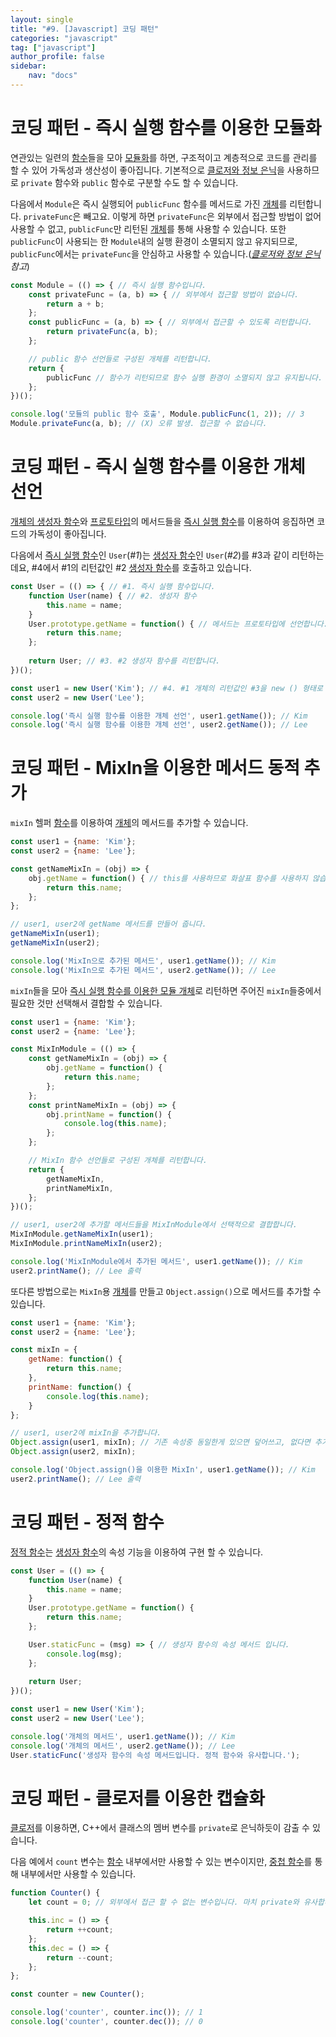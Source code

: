 ```yaml
---
layout: single
title: "#9. [Javascript] 코딩 패턴"
categories: "javascript"
tag: ["javascript"]
author_profile: false
sidebar: 
    nav: "docs"
---
```


# 코딩 패턴 - 즉시 실행 함수를 이용한 모듈화

연관있는 일련의 [함수](https://tango1202.github.io/javascript/javascript-function/)들을 모아 [모듈화](https://tango1202.github.io/javascript/javascript-module/)를 하면, 구조적이고 계층적으로 코드를 관리를 할 수 있어 가독성과 생산성이 좋아집니다. 기본적으로 [클로저와 정보 은닉](https://tango1202.github.io/javascript/javascript-function/#%ED%81%B4%EB%A1%9C%EC%A0%80%EC%99%80-%EC%A0%95%EB%B3%B4-%EC%9D%80%EB%8B%89)을 사용하므로 `private` 함수와 `public` 함수로 구분할 수도 할 수 있습니다.

다음에서 `Module`은 즉시 실행되어 `publicFunc` 함수를 메서드로 가진 [개체](https://tango1202.github.io/javascript/javascript-object/#%EA%B0%9C%EC%B2%B4)를 리턴합니다. `privateFunc`은 빼고요. 이렇게 하면 `privateFunc`은 외부에서 접근할 방법이 없어 사용할 수 없고, `publicFunc`만 리턴된 [개체](https://tango1202.github.io/javascript/javascript-object/#%EA%B0%9C%EC%B2%B4)를 통해 사용할 수 있습니다. 또한 `publicFunc`이 사용되는 한 `Module`내의 실행 환경이 소멸되지 않고 유지되므로, `publicFunc`에서는 `privateFunc`을 안심하고 사용할 수 있습니다.(*[클로저와 정보 은닉](https://tango1202.github.io/javascript/javascript-function/#%ED%81%B4%EB%A1%9C%EC%A0%80%EC%99%80-%EC%A0%95%EB%B3%B4-%EC%9D%80%EB%8B%89) 참고*)

```javascript
const Module = (() => { // 즉시 실행 함수입니다.
    const privateFunc = (a, b) => { // 외부에서 접근할 방법이 없습니다.
        return a + b;
    };
    const publicFunc = (a, b) => { // 외부에서 접근할 수 있도록 리턴합니다.
        return privateFunc(a, b);
    }; 

    // public 함수 선언들로 구성된 개체를 리턴합니다.
    return {
        publicFunc // 함수가 리턴되므로 함수 실행 환경이 소멸되지 않고 유지됩니다.
    };
})();

console.log('모듈의 public 함수 호출', Module.publicFunc(1, 2)); // 3
Module.privateFunc(a, b); // (X) 오류 발생. 접근할 수 없습니다.
```

# 코딩 패턴 - 즉시 실행 함수를 이용한 개체 선언

[개체의 생성자 함수](https://tango1202.github.io/javascript/javascript-object/#%EA%B0%9C%EC%B2%B4%EC%9D%98-%EC%83%9D%EC%84%B1%EC%9E%90-%ED%95%A8%EC%88%98)와 [프로토타입](https://tango1202.github.io/javascript/javascript-prototype/#prototype%EA%B3%BC-__proto__%EC%99%80-prototype%EA%B3%BC-constructor)의 메서드들을 [즉시 실행 함수](https://tango1202.github.io/javascript/javascript-function/#%EC%A6%89%EC%8B%9C-%EC%8B%A4%ED%96%89-%ED%95%A8%EC%88%98%EB%A5%BC-%EC%9D%B4%EC%9A%A9%ED%95%9C-%EC%9C%A0%ED%9A%A8-%EB%B2%94%EC%9C%84-%ED%95%9C%EC%A0%95)를 이용하여 응집하면 코드의 가독성이 좋아집니다.

다음에서 [즉시 실행 함수](https://tango1202.github.io/javascript/javascript-function/#%EC%A6%89%EC%8B%9C-%EC%8B%A4%ED%96%89-%ED%95%A8%EC%88%98%EB%A5%BC-%EC%9D%B4%EC%9A%A9%ED%95%9C-%EC%9C%A0%ED%9A%A8-%EB%B2%94%EC%9C%84-%ED%95%9C%EC%A0%95)인 `User`(*#1*)는 [생성자 함수](https://tango1202.github.io/javascript/javascript-object/#%EA%B0%9C%EC%B2%B4%EC%9D%98-%EC%83%9D%EC%84%B1%EC%9E%90-%ED%95%A8%EC%88%98)인 `User`(*#2*)를 #3과 같이 리턴하는데요, #4에서 #1의 리턴값인 #2 [생성자 함수](https://tango1202.github.io/javascript/javascript-object/#%EA%B0%9C%EC%B2%B4%EC%9D%98-%EC%83%9D%EC%84%B1%EC%9E%90-%ED%95%A8%EC%88%98)를 호출하고 있습니다.

```javascript
const User = (() => { // #1. 즉시 실행 함수입니다.
    function User(name) { // #2. 생성자 함수
        this.name = name;
    }
    User.prototype.getName = function() { // 메서드는 프로토타입에 선언합니다.
        return this.name;
    }; 
    
    return User; // #3. #2 생성자 함수를 리턴합니다.
})();

const user1 = new User('Kim'); // #4. #1 개체의 리턴값인 #3을 new () 형태로 실행합니다. 즉, #2 생성자 함수를 호출합니다.
const user2 = new User('Lee');

console.log('즉시 실행 함수를 이용한 개체 선언', user1.getName()); // Kim
console.log('즉시 실행 함수를 이용한 개체 선언', user2.getName()); // Lee     
```

# 코딩 패턴 - MixIn을 이용한 메서드 동적 추가

`mixIn` 헬퍼 [함수](https://tango1202.github.io/javascript/javascript-function/)를 이용하여 [개체](https://tango1202.github.io/javascript/javascript-object/#%EA%B0%9C%EC%B2%B4)의 메서드를 추가할 수 있습니다.

```javascript
const user1 = {name: 'Kim'};
const user2 = {name: 'Lee'};

const getNameMixIn = (obj) => {
    obj.getName = function() { // this를 사용하므로 화살표 함수를 사용하지 않습니다.
        return this.name;
    };
}; 

// user1, user2에 getName 메서드를 만들어 줍니다.
getNameMixIn(user1); 
getNameMixIn(user2);

console.log('MixIn으로 추가된 메서드', user1.getName()); // Kim
console.log('MixIn으로 추가된 메서드', user2.getName()); // Lee
```

`mixIn`들을 모아 [즉시 실행 함수를 이용한 모듈 개체](https://tango1202.github.io/javascript/javascript-coding-pattern/#%EC%BD%94%EB%94%A9-%ED%8C%A8%ED%84%B4---%EC%A6%89%EC%8B%9C-%EC%8B%A4%ED%96%89-%ED%95%A8%EC%88%98%EB%A5%BC-%EC%9D%B4%EC%9A%A9%ED%95%9C-%EB%AA%A8%EB%93%88%ED%99%94)로 리턴하면 주어진 `mixIn`들중에서 필요한 것만 선택해서 결합할 수 있습니다.

```javascript
const user1 = {name: 'Kim'};
const user2 = {name: 'Lee'};

const MixInModule = (() => {
    const getNameMixIn = (obj) => {
        obj.getName = function() { 
            return this.name;
        };
    };
    const printNameMixIn = (obj) => {
        obj.printName = function() {
            console.log(this.name);
        };
    };

    // MixIn 함수 선언들로 구성된 개체를 리턴합니다.
    return {
        getNameMixIn,
        printNameMixIn,
    };
})();       

// user1, user2에 추가할 메서드들을 MixInModule에서 선택적으로 결합합니다.
MixInModule.getNameMixIn(user1); 
MixInModule.printNameMixIn(user2);

console.log('MixInModule에서 추가된 메서드', user1.getName()); // Kim
user2.printName(); // Lee 출력
```

또다른 방법으로는 `MixIn`용 [개체](https://tango1202.github.io/javascript/javascript-object/#%EA%B0%9C%EC%B2%B4)를 만들고 `Object.assign()`으로 메서드를 추가할 수 있습니다.

```javascript
const user1 = {name: 'Kim'};
const user2 = {name: 'Lee'};

const mixIn = {
    getName: function() {
        return this.name;
    },
    printName: function() {
        console.log(this.name);
    }
}; 

// user1, user2에 mixIn을 추가합니다.
Object.assign(user1, mixIn); // 기존 속성중 동일한게 있으면 덮어쓰고, 없다면 추가
Object.assign(user2, mixIn);

console.log('Object.assign()을 이용한 MixIn', user1.getName()); // Kim
user2.printName(); // Lee 출력    
```

# 코딩 패턴 - 정적 함수

[정적 함수](https://tango1202.github.io/javascript/javascript-coding-pattern/#%EC%BD%94%EB%94%A9-%ED%8C%A8%ED%84%B4---%EC%A0%95%EC%A0%81-%ED%95%A8%EC%88%98)는 [생성자 함수](https://tango1202.github.io/javascript/javascript-object/#%EA%B0%9C%EC%B2%B4%EC%9D%98-%EC%83%9D%EC%84%B1%EC%9E%90-%ED%95%A8%EC%88%98)의 속성 기능을 이용하여 구현 할 수 있습니다.

```javascript
const User = (() => { 
    function User(name) { 
        this.name = name;
    }
    User.prototype.getName = function() { 
        return this.name;
    }; 

    User.staticFunc = (msg) => { // 생성자 함수의 속성 메서드 입니다.
        console.log(msg);
    };
    
    return User; 
})();

const user1 = new User('Kim');
const user2 = new User('Lee');

console.log('개체의 메서드', user1.getName()); // Kim
console.log('개체의 메서드', user2.getName()); // Lee
User.staticFunc('생성자 함수의 속성 메서드입니다. 정적 함수와 유사합니다.');
```

# 코딩 패턴 - 클로저를 이용한 캡슐화

[클로저](https://tango1202.github.io/javascript/javascript-function/#%ED%81%B4%EB%A1%9C%EC%A0%80%EC%99%80-%EC%A0%95%EB%B3%B4-%EC%9D%80%EB%8B%89)를 이용하면, C++에서 클래스의 멤버 변수를 `private`로 은닉하듯이 감출 수 있습니다.

다음 예에서 `count` 변수는 [함수](https://tango1202.github.io/javascript/javascript-function/) 내부에서만 사용할 수 있는 변수이지만, [중첩 함수](https://tango1202.github.io/javascript/javascript-function/#%EC%A4%91%EC%B2%A9-%ED%95%A8%EC%88%98)를 통해 내부에서만 사용할 수 있습니다.

```javascript
function Counter() {
    let count = 0; // 외부에서 접근 할 수 없는 변수입니다. 마치 private와 유사합니다.

    this.inc = () => {
        return ++count;
    };
    this.dec = () => {
        return --count;
    };
};

const counter = new Counter();

console.log('counter', counter.inc()); // 1
console.log('counter', counter.dec()); // 0
```



